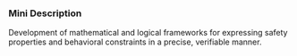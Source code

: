 ### Mini Description

Development of mathematical and logical frameworks for expressing safety properties and behavioral constraints in a precise, verifiable manner.
